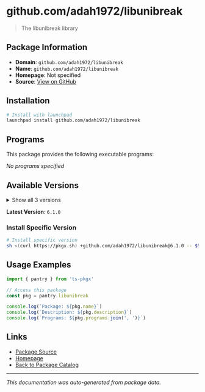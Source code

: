# github.com/adah1972/libunibreak

> The libunibreak library

## Package Information

- **Domain**: `github.com/adah1972/libunibreak`
- **Name**: `github.com/adah1972/libunibreak`
- **Homepage**: Not specified
- **Source**: [View on GitHub](https://github.com/pkgxdev/pantry/tree/main/projects/github.com/adah1972/libunibreak/package.yml)

## Installation

```bash
# Install with launchpad
launchpad install github.com/adah1972/libunibreak
```

## Programs

This package provides the following executable programs:

*No programs specified*

## Available Versions

<details>
<summary>Show all 3 versions</summary>

- `6.1.0`, `6.0.0`, `5.1.0`

</details>

**Latest Version**: `6.1.0`

### Install Specific Version

```bash
# Install specific version
sh <(curl https://pkgx.sh) +github.com/adah1972/libunibreak@6.1.0 -- $SHELL -i
```

## Usage Examples

```typescript
import { pantry } from 'ts-pkgx'

// Access this package
const pkg = pantry.libunibreak

console.log(`Package: ${pkg.name}`)
console.log(`Description: ${pkg.description}`)
console.log(`Programs: ${pkg.programs.join(', ')}`)
```

## Links

- [Package Source](https://github.com/pkgxdev/pantry/tree/main/projects/github.com/adah1972/libunibreak/package.yml)
- [Homepage](#)
- [Back to Package Catalog](../package-catalog.md)

---

*This documentation was auto-generated from package data.*

